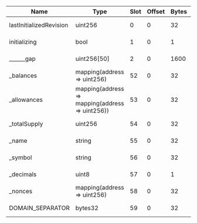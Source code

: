 | Name                    | Type                                            | Slot | Offset | Bytes | Contract                                                                                             |
|-------------------------|-------------------------------------------------|------|--------|-------|------------------------------------------------------------------------------------------------------|
| lastInitializedRevision | uint256                                         | 0    | 0      | 32    | src/contracts/v2EthAToken/AToken/@aave/protocol-v2/contracts/protocol/tokenization/AToken.sol:AToken |
| initializing            | bool                                            | 1    | 0      | 1     | src/contracts/v2EthAToken/AToken/@aave/protocol-v2/contracts/protocol/tokenization/AToken.sol:AToken |
| ______gap               | uint256[50]                                     | 2    | 0      | 1600  | src/contracts/v2EthAToken/AToken/@aave/protocol-v2/contracts/protocol/tokenization/AToken.sol:AToken |
| _balances               | mapping(address => uint256)                     | 52   | 0      | 32    | src/contracts/v2EthAToken/AToken/@aave/protocol-v2/contracts/protocol/tokenization/AToken.sol:AToken |
| _allowances             | mapping(address => mapping(address => uint256)) | 53   | 0      | 32    | src/contracts/v2EthAToken/AToken/@aave/protocol-v2/contracts/protocol/tokenization/AToken.sol:AToken |
| _totalSupply            | uint256                                         | 54   | 0      | 32    | src/contracts/v2EthAToken/AToken/@aave/protocol-v2/contracts/protocol/tokenization/AToken.sol:AToken |
| _name                   | string                                          | 55   | 0      | 32    | src/contracts/v2EthAToken/AToken/@aave/protocol-v2/contracts/protocol/tokenization/AToken.sol:AToken |
| _symbol                 | string                                          | 56   | 0      | 32    | src/contracts/v2EthAToken/AToken/@aave/protocol-v2/contracts/protocol/tokenization/AToken.sol:AToken |
| _decimals               | uint8                                           | 57   | 0      | 1     | src/contracts/v2EthAToken/AToken/@aave/protocol-v2/contracts/protocol/tokenization/AToken.sol:AToken |
| _nonces                 | mapping(address => uint256)                     | 58   | 0      | 32    | src/contracts/v2EthAToken/AToken/@aave/protocol-v2/contracts/protocol/tokenization/AToken.sol:AToken |
| DOMAIN_SEPARATOR        | bytes32                                         | 59   | 0      | 32    | src/contracts/v2EthAToken/AToken/@aave/protocol-v2/contracts/protocol/tokenization/AToken.sol:AToken |
